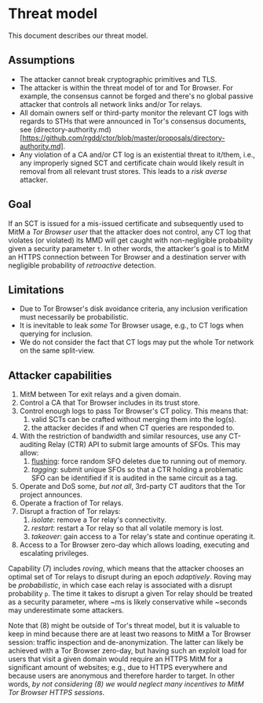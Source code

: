 # Threat model
This document describes our threat model.

## Assumptions
- The attacker cannot break cryptographic primitives and TLS.
- The attacker is within the threat model of tor and Tor Browser.  For example,
the consensus cannot be forged and there's no global passive attacker that
controls all network links and/or Tor relays.
- All domain owners self or third-party monitor the relevant CT logs with
regards to STHs that were announced in Tor's consensus documents, see
  (directory-authority.md)[https://github.com/rgdd/ctor/blob/master/proposals/directory-authority.md].
- Any violation of a CA and/or CT log is an existential threat to it/them, i.e.,
any improperly signed SCT and certificate chain would likely result in removal
from all relevant trust stores.  This leads to a _risk averse_ attacker.

## Goal
If an SCT is issued for a mis-issued certificate and subsequently used to MitM a
_Tor Browser user_ that the attacker does not control, any CT log that violates
(or violated) its MMD will get caught with non-negligible probability given a
security parameter `t`.  In other words, the attacker's goal is to MitM an HTTPS
connection between Tor Browser and a destination server with negligible
probability of _retroactive_ detection.

## Limitations
- Due to Tor Browser's disk avoidance criteria, any inclusion verification must
necessarily be probabilistic.
- It is inevitable to leak _some_ Tor Browser usage, e.g., to CT logs when
querying for inclusion.
- We do not consider the fact that CT logs may put the whole Tor network on
the same split-view.

## Attacker capabilities
1. MitM between Tor exit relays and a given domain.
2. Control a CA that Tor Browser includes in its trust store.
3. Control enough logs to pass Tor Browser's CT policy.  This means that:
	1. valid SCTs can be crafted without merging them into the log(s).
	2. the attacker decides if and when CT queries are responded to.
4. With the restriction of bandwidth and similar resources, use any CT-auditing
Relay (CTR) API to submit large amounts of SFOs.  This may allow:
	1. [flushing](https://ritter.vg/blog-a_bit_on_certificate_transparency_gossip.html):
	force random SFO deletes due to running out of memory.
	2. _tagging_:
	submit unique SFOs so that a CTR holding a problematic SFO can be identified
	if it is audited in the same circuit as a tag.
5. Operate and DoS some, _but not all_, 3rd-party CT auditors that the Tor
project announces.
6. Operate a fraction of Tor relays.
7. Disrupt a fraction of Tor relays:
	1. _isolate_: remove a Tor relay's connectivity.
	1. _restart_: restart a Tor relay so that all volatile memory is lost.
	2. _takeover_: gain access to a Tor relay's state and continue operating it.
8. Access to a Tor Browser zero-day which allows loading, executing and
escalating privileges.

Capability (7) includes _roving_, which means that the attacker chooses an
optimal set of Tor relays to disrupt during an epoch _adaptively_.  Roving may
be _probabilistic_, in which case each relay is associated with a disrupt
probability `p`.  The time it takes to disrupt a given Tor relay should be
treated as a security parameter, where ~ms is likely conservative while ~seconds
may underestimate some attackers.

Note that (8) might be outside of Tor's threat model, but it is valuable to keep
in mind because there are at least two reasons to MitM a Tor Browser session:
traffic inspection and de-anonymization.  The latter can likely be achieved with
a Tor Browser zero-day, but having such an exploit load for users that visit a
given domain would require an HTTPS MitM for a significant amount of websites;
e.g., due to HTTPS everywhere and because users are anonymous and therefore
harder to target.  In other words, _by not considering (8) we would neglect many
incentives to MitM Tor Browser HTTPS sessions_.
